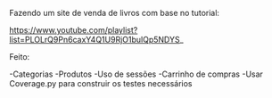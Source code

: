 Fazendo um site de venda de livros com base no tutorial:

https://www.youtube.com/playlist?list=PLOLrQ9Pn6caxY4Q1U9RjO1bulQp5NDYS_

Feito:

-Categorias
-Produtos
-Uso de sessões
-Carrinho de compras
-Usar Coverage.py para construir os testes necessários 
